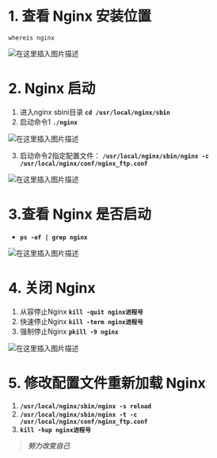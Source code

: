 
# 1. 查看 Nginx 安装位置
 `whereis nginx`

![在这里插入图片描述](https://img-blog.csdnimg.cn/fc53f42724974c1592f293475935250e.png)
# 2. Nginx 启动
 1. 进入nginx sbini目录 **`cd /usr/local/nginx/sbin`**
 2. 启动命令1 **`./nginx`**

![在这里插入图片描述](https://img-blog.csdnimg.cn/51830809a1f749e683169d973e8fad7e.png)

 3. 启动命令2指定配置文件： **`/usr/local/nginx/sbin/nginx -c /usr/local/nginx/conf/nginx_ftp.conf`**

![在这里插入图片描述](https://img-blog.csdnimg.cn/18106bdeb2704652bb7271d54b58515e.png)

# 3.查看 Nginx 是否启动
 - **`ps -ef | grep nginx`**

![在这里插入图片描述](https://img-blog.csdnimg.cn/1073d63f54e844c9920b3130b48e2a12.png)

# 4. 关闭 Nginx
 1. 从容停止Nginx **`kill -quit nginx进程号`**
 2. 快速停止Nginx **`kill -term nginx进程号`**
 3. 强制停止Nginx **`pkill -9 nginx`**
 
![在这里插入图片描述](https://img-blog.csdnimg.cn/70e6b8a96b8e4bee94dd125775060762.png)

# 5. 修改配置文件重新加载 Nginx
 1. **`/usr/local/nginx/sbin/nginx -s reload`**
 2. **`/usr/local/nginx/sbin/nginx -t -c /usr/local/nginx/conf/nginx_ftp.conf`**
 3. **`kill -hup nginx进程号`**

 
>***努力改变自己***